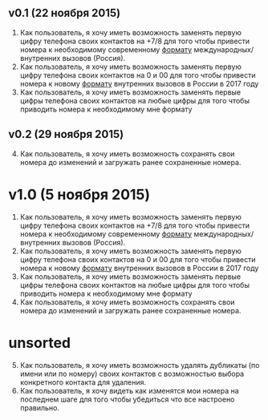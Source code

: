 ## v0.1 (22 ноября 2015)
1. Как пользователь, я хочу иметь возможность заменять первую цифру телефона своих контактов на +7/8 для того
чтобы привести номера к необходимому современному [формату](https://ru.wikipedia.org/wiki/%D0%A2%D0%B5%D0%BB%D0%B5%D1%84%D0%BE%D0%BD%D0%BD%D1%8B%D0%B9_%D0%BF%D0%BB%D0%B0%D0%BD_%D0%BD%D1%83%D0%BC%D0%B5%D1%80%D0%B0%D1%86%D0%B8%D0%B8#.D0.A0.D0.BE.D1.81.D1.81.D0.B8.D1.8F_.D0.B8_.D0.9A.D0.B0.D0.B7.D0.B0.D1.85.D1.81.D1.82.D0.B0.D0.BD)
международных/внутренних вызовов (Россия).
2. Как пользователь, я хочу иметь возможность заменять первую цифру телефона своих контактов на 0 и 00 для того 
чтобы привести номера к новому [формату](http://izvestia.ru/news/591906) внутренних вызовов в России в 2017 году
3. Как пользователь, я хочу иметь возможность заменять первые цифры телефона своих контактов на любые цифры для того 
чтобы приводить номера к необходимому мне формату

## v0.2 (29 ноября 2015)
4. Как пользователь, я хочу иметь возможность сохранять свои номера до изменений и загружать ранее сохраненные номера.
# v1.0 (5 ноября 2015)

1. Как пользователь, я хочу иметь возможность заменять первую цифру телефона своих контактов на +7/8 для того
чтобы привести номера к необходимому современному [формату](https://ru.wikipedia.org/wiki/%D0%A2%D0%B5%D0%BB%D0%B5%D1%84%D0%BE%D0%BD%D0%BD%D1%8B%D0%B9_%D0%BF%D0%BB%D0%B0%D0%BD_%D0%BD%D1%83%D0%BC%D0%B5%D1%80%D0%B0%D1%86%D0%B8%D0%B8#.D0.A0.D0.BE.D1.81.D1.81.D0.B8.D1.8F_.D0.B8_.D0.9A.D0.B0.D0.B7.D0.B0.D1.85.D1.81.D1.82.D0.B0.D0.BD)
международных/внутренних вызовов (Россия).
2. Как пользователь, я хочу иметь возможность заменять первую цифру телефона своих контактов на 0 и 00 для того 
чтобы привести номера к новому [формату](http://izvestia.ru/news/591906) внутренних вызовов в России в 2017 году
3. Как пользователь, я хочу иметь возможность заменять первые цифры телефона своих контактов на любые цифры для того 
чтобы приводить номера к необходимому мне формату
4. Как пользователь, я хочу иметь возможность сохранять свои номера до изменений и загружать ранее сохраненные номера.

# unsorted
5. Как пользователь, я хочу иметь возможность удалять дубликаты (по имени или по номеру) своих контактов
с возможностью выбора конкретного контакта для удаления.
6. Как пользователь, я хочу видеть как изменятся мои номера на последнем шаге для того чтобы убедиться что все настроено правильно.
